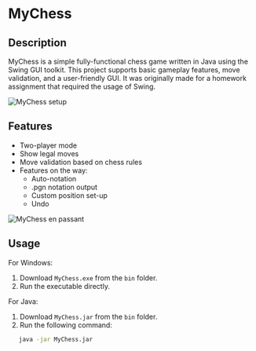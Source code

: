 # MyChess

## Description
MyChess is a simple fully-functional chess game written in Java using the Swing GUI toolkit. This project supports basic gameplay features, move validation, and a user-friendly GUI.
It was originally made for a homework assignment that required the usage of Swing.

![MyChess setup](https://github.com/user-attachments/assets/83dc172b-de8b-477b-b7ca-482ed8bf8d13)

## Features
- Two-player mode
- Show legal moves
- Move validation based on chess rules
- Features on the way:
    - Auto-notation
    - .pgn notation output
    - Custom position set-up
    - Undo

![MyChess en passant](https://github.com/user-attachments/assets/851fff92-a19d-4ca6-a638-96bf8e926ae9)

## Usage

For Windows:
1. Download `MyChess.exe` from the `bin` folder.
2. Run the executable directly.

For Java:
1. Download `MyChess.jar` from the `bin` folder.
2. Run the following command:
```bash
   java -jar MyChess.jar
```



